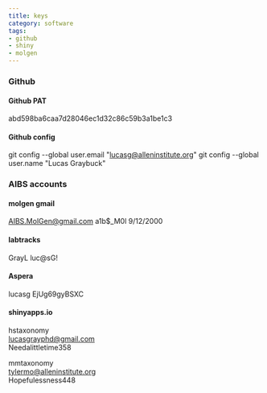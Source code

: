 ```yaml
---
title: keys
category: software
tags:
- github
- shiny
- molgen
---
```


### Github

#### Github PAT  
abd598ba6caa7d28046ec1d32c86c59b3a1be1c3  

#### Github config
git config --global user.email "lucasg@alleninstitute.org"
git config --global user.name "Lucas Graybuck"

### AIBS accounts

#### molgen gmail  
AIBS.MolGen@gmail.com
a1b$_M0l
9/12/2000

#### labtracks
GrayL
luc@sG!

#### Aspera
lucasg
EjUg69gyBSXC

#### shinyapps.io
hstaxonomy  
lucasgrayphd@gmail.com  
Needalittletime358  

mmtaxonomy  
tylermo@alleninstitute.org  
Hopefulessness448  


